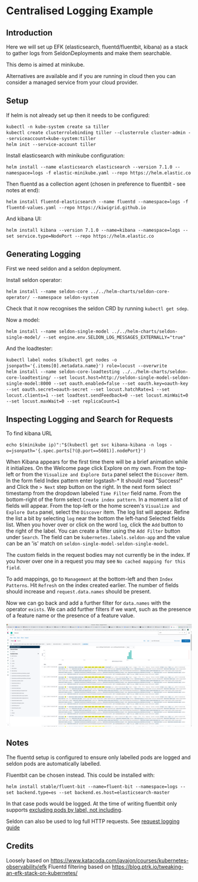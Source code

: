 # Centralised Logging Example

## Introduction

Here we will set up EFK (elasticsearch, fluentd/fluentbit, kibana) as a stack to gather logs from SeldonDeployments and make them searchable.

This demo is aimed at minikube.

Alternatives are available and if you are running in cloud then you can consider a managed service from your cloud provider.

## Setup

If helm is not already set up then it needs to be configured:

```
kubectl -n kube-system create sa tiller
kubectl create clusterrolebinding tiller --clusterrole cluster-admin --serviceaccount=kube-system:tiller
helm init --service-account tiller
```

Install elasticsearch with minikube configuration:

```
helm install --name elasticsearch elasticsearch --version 7.1.0 --namespace=logs -f elastic-minikube.yaml --repo https://helm.elastic.co
```

Then fluentd as a collection agent (chosen in preference to fluentbit - see notes at end):

```
helm install fluentd-elasticsearch --name fluentd --namespace=logs -f fluentd-values.yaml --repo https://kiwigrid.github.io
```

And kibana UI:

```
helm install kibana --version 7.1.0 --name=kibana --namespace=logs --set service.type=NodePort --repo https://helm.elastic.co
```

## Generating Logging

First we need seldon and a seldon deployment.

Install seldon operator:

```
helm install --name seldon-core ../../helm-charts/seldon-core-operator/ --namespace seldon-system
```

Check that it now recognises the seldon CRD by running `kubectl get sdep`.

Now a model:

```
helm install --name seldon-single-model ../../helm-charts/seldon-single-model/ --set engine.env.SELDON_LOG_MESSAGES_EXTERNALLY="true"
```

And the loadtester:

```
kubectl label nodes $(kubectl get nodes -o jsonpath='{.items[0].metadata.name}') role=locust --overwrite
helm install --name seldon-core-loadtesting ../../helm-charts/seldon-core-loadtesting/ --set locust.host=http://seldon-single-model-seldon-single-model:8000 --set oauth.enabled=false --set oauth.key=oauth-key --set oauth.secret=oauth-secret --set locust.hatchRate=1 --set locust.clients=1 --set loadtest.sendFeedback=0 --set locust.minWait=0 --set locust.maxWait=0 --set replicaCount=1
```

## Inspecting Logging and Search for Requests

To find kibana URL

```
echo $(minikube ip)":"$(kubectl get svc kibana-kibana -n logs -o=jsonpath='{.spec.ports[?(@.port==5601)].nodePort}')
```

When Kibana appears for the first time there will be a brief animation while it initializes.
On the Welcome page click Explore on my own.
From the top-left or from the `Visualize and Explore Data` panel select the `Discover` item.
In the form field Index pattern enter logstash-*
It should read "Success!" and Click the `> Next` step button on the right.
In the next form select timestamp from the dropdown labeled `Time Filter` field name.
From the bottom-right of the form select `Create index pattern`.
In a moment a list of fields will appear.
From the top-left or the home screen's `Visualize and Explore Data` panel, select the `Discover` item.
The log list will appear.
Refine the list a bit by selecting `log` near the bottom the left-hand Selected fields list.
When you hover over or click on the word `log`, click the `Add` button to the right of the label.
You can create a filter using the `Add Filter` button under `Search`. The field can be `kubernetes.labels.seldon-app` and the value can be an 'is' match on `seldon-single-model-seldon-single-model`.

The custom fields in the request bodies may not currently be in the index. If you hover over one in a request you may see `No cached mapping for this field`.

To add mappings, go to `Management` at the bottom-left and then `Index Patterns`. Hit `Refresh` on the index created earlier. The number of fields should increase and `request.data.names` should be present.

Now we can go back and add a further filter for `data.names` with the operator `exists`. We can add further filters if we want, such as the presence of a feature name or the presence of a feature value.

![picture](./kibana-custom-search.png)

## Notes

The fluentd setup is configured to ensure only labelled pods are logged and seldon pods are automatically labelled.

Fluentbit can be chosen instead. This could be installed with:

```
helm install stable/fluent-bit --name=fluent-bit --namespace=logs --set backend.type=es --set backend.es.host=elasticsearch-master
```

In that case pods would be logged. At the time of writing fluentbit only supports [excluding pods by label, not including](https://github.com/fluent/fluent-bit/issues/737).

Seldon can also be used to log full HTTP requests. See [request logging guide](./request-logging/README.md)

## Credits

Loosely based on https://www.katacoda.com/javajon/courses/kubernetes-observability/efk
Fluentd filtering based on https://blog.ptrk.io/tweaking-an-efk-stack-on-kubernetes/